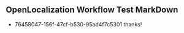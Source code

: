 ## OpenLocalization Workflow Test MarkDown
* 76458047-156f-47cf-b530-95ad4f7c5301 thanks!

<!--HONumber=Jul16_HO4-->


